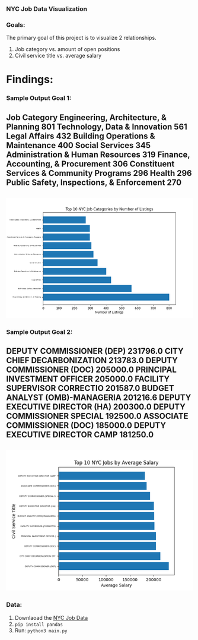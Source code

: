 ### NYC Job Data Visualization


### Goals:
The primary goal of this project is to visualize 2 relationships.
1. Job category vs. amount of open positions 
2. Civil service title vs. average salary 

# Findings:
### Sample Output Goal 1:
Job Category
Engineering, Architecture, & Planning        801
Technology, Data & Innovation                561
Legal Affairs                                432
Building Operations & Maintenance            400
Social Services                              345
Administration & Human Resources             319
Finance, Accounting, & Procurement           306
Constituent Services & Community Programs    296
Health                                       296
Public Safety, Inspections, & Enforcement    270
---
![Figure 1](./assets/Top_10_By_Cat.png)
--- 
### Sample Output Goal 2:
DEPUTY COMMISSIONER (DEP)         231796.0
CITY CHIEF DECARBONIZATION        213783.0
DEPUTY COMMISSIONER (DOC)         205000.0
PRINCIPAL INVESTMENT OFFICER      205000.0
FACILITY SUPERVISOR CORRECTIO     201587.0
BUDGET ANALYST (OMB)-MANAGERIA    201216.6
DEPUTY EXECUTIVE DIRECTOR (HA)    200300.0
DEPUTY COMMISSIONER SPECIAL       192500.0
ASSOCIATE COMMISSIONER (DOC)      185000.0
DEPUTY EXECUTIVE DIRECTOR CAMP    181250.0
--- 
![Figure 2](./assets/Top_10_Salary.png)
--- 

### Data:
1. Downlaoad the [NYC Job Data ](https://data.cityofnewyork.us/City-Government/NYC-Jobs/kpav-sd4t/explore/query/SELECT%0A%20%20%60job_id%60%2C%0A%20%20%60agency%60%2C%0A%20%20%60posting_type%60%2C%0A%20%20%60number_of_positions%60%2C%0A%20%20%60business_title%60%2C%0A%20%20%60civil_service_title%60%2C%0A%20%20%60title_classification%60%2C%0A%20%20%60title_code_no%60%2C%0A%20%20%60level%60%2C%0A%20%20%60job_category%60%2C%0A%20%20%60full_time_part_time_indicator%60%2C%0A%20%20%60career_level%60%2C%0A%20%20%60salary_range_from%60%2C%0A%20%20%60salary_range_to%60%2C%0A%20%20%60salary_frequency%60%2C%0A%20%20%60work_location%60%2C%0A%20%20%60division_work_unit%60%2C%0A%20%20%60job_description%60%2C%0A%20%20%60minimum_qual_requirements%60%2C%0A%20%20%60preferred_skills%60%2C%0A%20%20%60additional_information%60%2C%0A%20%20%60to_apply%60%2C%0A%20%20%60hours_shift%60%2C%0A%20%20%60work_location_1%60%2C%0A%20%20%60recruitment_contact%60%2C%0A%20%20%60residency_requirement%60%2C%0A%20%20%60posting_date%60%2C%0A%20%20%60post_until%60%2C%0A%20%20%60posting_updated%60%2C%0A%20%20%60process_date%60/page/filter)
2. `` pip install pandas ``
3. Run:  `` python3 main.py ``
